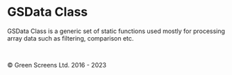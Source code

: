 # GSData Class
 
GSData Class is a generic set of static functions used mostly for processing array data such as filtering, comparison etc.

<br>

&copy; Green Screens Ltd. 2016 - 2023
